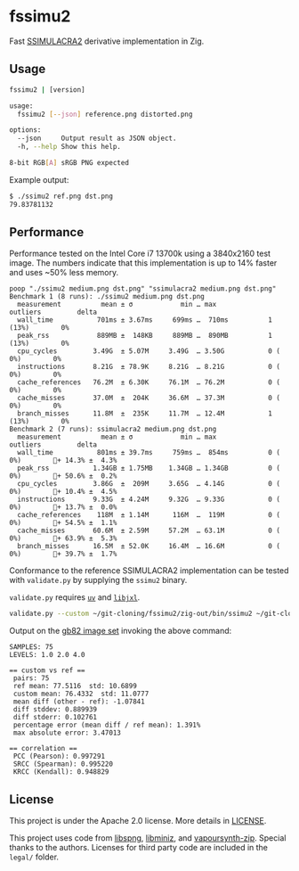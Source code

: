 # fssimu2

Fast [SSIMULACRA2](https://github.com/cloudinary/ssimulacra2/tree/main) derivative implementation in Zig.

## Usage

```sh
fssimu2 | [version]

usage:
  fssimu2 [--json] reference.png distorted.png

options:
  --json     Output result as JSON object.
  -h, --help Show this help.

8-bit RGB[A] sRGB PNG expected
```

Example output:
```sh
$ ./ssimu2 ref.png dst.png
79.83781132
```

## Performance

Performance tested on the Intel Core i7 13700k using a 3840x2160 test image. The numbers indicate that this implementation is up to 14% faster and uses ~50% less memory.

```
poop "./ssimu2 medium.png dst.png" "ssimulacra2 medium.png dst.png"
Benchmark 1 (8 runs): ./ssimu2 medium.png dst.png
  measurement          mean ± σ            min … max           outliers         delta
  wall_time           701ms ± 3.67ms     699ms …  710ms          1 (13%)        0%
  peak_rss            889MB ±  148KB     889MB …  890MB          1 (13%)        0%
  cpu_cycles         3.49G  ± 5.07M     3.49G  … 3.50G           0 ( 0%)        0%
  instructions       8.21G  ± 78.9K     8.21G  … 8.21G           0 ( 0%)        0%
  cache_references   76.2M  ± 6.30K     76.1M  … 76.2M           0 ( 0%)        0%
  cache_misses       37.0M  ±  204K     36.6M  … 37.3M           0 ( 0%)        0%
  branch_misses      11.8M  ±  235K     11.7M  … 12.4M           1 (13%)        0%
Benchmark 2 (7 runs): ssimulacra2 medium.png dst.png
  measurement          mean ± σ            min … max           outliers         delta
  wall_time           801ms ± 39.7ms     759ms …  854ms          0 ( 0%)        💩+ 14.3% ±  4.3%
  peak_rss           1.34GB ± 1.75MB    1.34GB … 1.34GB          0 ( 0%)        💩+ 50.6% ±  0.2%
  cpu_cycles         3.86G  ±  209M     3.65G  … 4.14G           0 ( 0%)        💩+ 10.4% ±  4.5%
  instructions       9.33G  ± 4.24M     9.32G  … 9.33G           0 ( 0%)        💩+ 13.7% ±  0.0%
  cache_references    118M  ± 1.14M      116M  …  119M           0 ( 0%)        💩+ 54.5% ±  1.1%
  cache_misses       60.6M  ± 2.59M     57.2M  … 63.1M           0 ( 0%)        💩+ 63.9% ±  5.3%
  branch_misses      16.5M  ± 52.0K     16.4M  … 16.6M           0 ( 0%)        💩+ 39.7% ±  1.7%
```

Conformance to the reference SSIMULACRA2 implementation can be tested with `validate.py` by supplying the `ssimu2` binary.

`validate.py` requires [`uv`](https://docs.astral.sh/uv/) and [`libjxl`](https://github.com/libjxl/libjxl).

```sh
validate.py --custom ~/git-cloning/fssimu2/zig-out/bin/ssimu2 ~/git-cloning/gb82-image-set/png/*
```

Output on the [gb82 image set](https://github.com/gianni-rosato/gb82-image-set) invoking the above command:
```
SAMPLES: 75
LEVELS: 1.0 2.0 4.0

== custom vs ref ==
 pairs: 75
 ref mean: 77.5116  std: 10.6899
 custom mean: 76.4332  std: 11.0777
 mean diff (other - ref): -1.07841
 diff stddev: 0.889939
 diff stderr: 0.102761
 percentage error (mean diff / ref mean): 1.391%
 max absolute error: 3.47013

== correlation ==
 PCC (Pearson): 0.997291
 SRCC (Spearman): 0.995220
 KRCC (Kendall): 0.948829
```

## License

This project is under the Apache 2.0 license. More details in [LICENSE](./LICENSE).

This project uses code from [libspng](https://libspng.org), [libminiz](https://github.com/richgel999/miniz), and [vapoursynth-zip](https://github.com/dnjulek/vapoursynth-zip). Special thanks to the authors. Licenses for third party code are included in the `legal/` folder.
